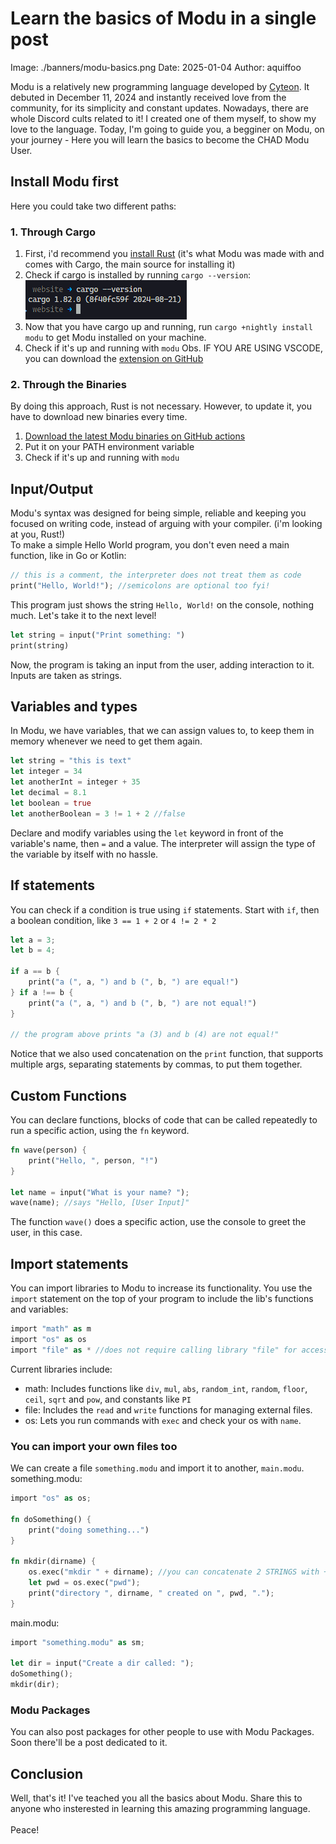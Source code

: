 # Learn the basics of Modu in a single post
Image: ./banners/modu-basics.png
Date: 2025-01-04
Author: aquiffoo

Modu is a relatively new programming language developed by [Cyteon](https://cyteon.tech/modu). It debuted in December 11, 2024 and instantly received love from the community, for its simplicity and constant updates. Nowadays, there are whole Discord cults related to it! I created one of them myself, to show my love to the language. Today, I'm going to guide you, a begginer on Modu, on your journey - Here you will learn the basics to become the CHAD Modu User.

## Install Modu first
Here you could take two different paths:

### 1. Through Cargo
1. First, i'd recommend you [install Rust](https://www.rust-lang.org/tools/install) (it's what Modu was made with and comes with Cargo, the main source for installing it)
2. Check if cargo is installed by running `cargo --version`:\
![In my case, it is.](./assets/screenshot-cargo-version.png)
3. Now that you have cargo up and running, run `cargo +nightly install modu` to get Modu installed on your machine.
4. Check if it's up and running with `modu`
Obs. IF YOU ARE USING VSCODE, you can download the [extension on GitHub](https://github.com/Cyteon/modu/blob/main/extensions/vscode/modu-lang-0.0.1.vsix)

### 2. Through the Binaries
By doing this approach, Rust is not necessary. However, to update it, you have to download new binaries every time.
1. [Download the latest Modu binaries on GitHub actions](https://github.com/Cyteon/modu/actions/workflows/rust.yml)
2. Put it on your PATH environment variable
3. Check if it's up and running with `modu`

## Input/Output
Modu's syntax was designed for being simple, reliable and keeping you focused on writing code, instead of arguing with your compiler. (i'm looking at you, Rust!)\
To make a simple Hello World program, you don't even need a main function, like in Go or Kotlin:
```rs
// this is a comment, the interpreter does not treat them as code
print("Hello, World!"); //semicolons are optional too fyi!
```
This program just shows the string `Hello, World!` on the console, nothing much. Let's take it to the next level!
```rs
let string = input("Print something: ")
print(string)
```
Now, the program is taking an input from the user, adding interaction to it. Inputs are taken as strings.

## Variables and types
In Modu, we have variables, that we can assign values to, to keep them in memory whenever we need to get them again.
```rs
let string = "this is text"
let integer = 34
let anotherInt = integer + 35
let decimal = 8.1
let boolean = true
let anotherBoolean = 3 != 1 + 2 //false
```
Declare and modify variables using the `let` keyword in front of the variable's name, then `=` and a value. The interpreter will assign the type of the variable by itself with no hassle.

## If statements
You can check if a condition is true using `if` statements. Start with `if`, then a boolean condition, like `3 == 1 + 2` or `4 != 2 * 2`
```rs
let a = 3;
let b = 4;

if a == b {
    print("a (", a, ") and b (", b, ") are equal!")
} if a !== b {
    print("a (", a, ") and b (", b, ") are not equal!")    
}

// the program above prints "a (3) and b (4) are not equal!"
```
Notice that we also used concatenation on the `print` function, that supports multiple args, separating statements by commas, to put them together.

## Custom Functions
You can declare functions, blocks of code that can be called repeatedly to run a specific action, using the `fn` keyword.
```rs
fn wave(person) {
    print("Hello, ", person, "!")
}

let name = input("What is your name? ");
wave(name); //says "Hello, [User Input]"
```
The function `wave()` does a specific action, use the console to greet the user, in this case.

## Import statements
You can import libraries to Modu to increase its functionality. You use the `import` statement on the top of your program to include the lib's functions and variables:
```rs
import "math" as m
import "os" as os
import "file" as * //does not require calling library "file" for accessing its functions
```
Current libraries include:
- math: Includes functions like `div`, `mul`, `abs`, `random_int`, `random`, `floor`, `ceil`, `sqrt` and `pow`, and constants like `PI`
- file: Includes the `read` and `write` functions for managing external files.
- os: Lets you run commands with `exec` and check your os with `name`.

### You can import your own files too
We can create a file `something.modu` and import it to another, `main.modu`.\
something.modu:
```rs
import "os" as os;

fn doSomething() {
    print("doing something...")
}

fn mkdir(dirname) {
    os.exec("mkdir " + dirname); //you can concatenate 2 STRINGS with + on functions that don't have infinite args
    let pwd = os.exec("pwd");
    print("directory ", dirname, " created on ", pwd, ".");
}
```
main.modu:
```rs
import "something.modu" as sm;

let dir = input("Create a dir called: ");
doSomething();
mkdir(dir);
```

### Modu Packages
You can also post packages for other people to use with Modu Packages. Soon there'll be a post dedicated to it.

## Conclusion
Well, that's it! I've teached you all the basics about Modu. Share this to anyone who insterested in learning this amazing programming language.\
\
Peace!
